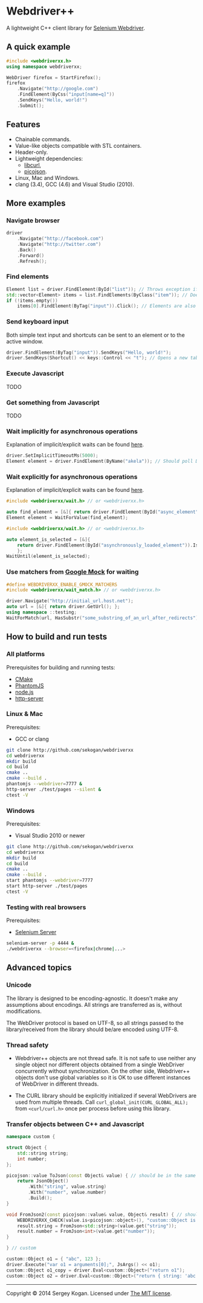 
# Webdriver++

A lightweight C++ client library for [Selenium Webdriver](http://www.seleniumhq.org/).

## A quick example
```cpp
#include <webdriverxx.h>
using namespace webdriverxx;

WebDriver firefox = StartFirefox();
firefox
    .Navigate("http://google.com")
    .FindElement(ByCss("input[name=q]"))
    .SendKeys("Hello, world!")
    .Submit();
```

## Features

- Chainable commands.
- Value-like objects compatible with STL containers.
- Header-only.
- Lightweight dependencies:
    - [libcurl](http://curl.haxx.se/libcurl/),
    - [picojson](https://github.com/kazuho/picojson).
- Linux, Mac and Windows.
- clang (3.4), GCC (4.6) and Visual Studio (2010).

## More examples

### Navigate browser

```cpp
driver
	.Navigate("http://facebook.com")
	.Navigate("http://twitter.com")
	.Back()
	.Forward()
	.Refresh();
```

### Find elements

```cpp
Element list = driver.FindElement(ById("list")); // Throws exception if no such element
std::vector<Element> items = list.FindElements(ByClass("item")); // Does not throw
if (!items.empty())
	items[0].FindElement(ByTag("input")).Click(); // Elements are also searchable
```

### Send keyboard input

Both simple text input and shortcuts can be sent to an element or to the active window.

```cpp
driver.FindElement(ByTag("input")).SendKeys("Hello, world!");
driver.SendKeys(Shortcut() << keys::Control << "t"); // Opens a new tab on Windows or Linux
```

### Execute Javascript

TODO

### Get something from Javascript

TODO

### Wait implicitly for asynchronous operations

Explanation of implicit/explicit waits can be found [here](http://selenium-python.readthedocs.org/en/latest/waits.html).

```cpp
driver.SetImplicitTimeoutMs(5000);
Element element = driver.FindElement(ByName("akela")); // Should poll DOM for 5 seconds before throwing an exception
```

### Wait explicitly for asynchronous operations

Explanation of implicit/explicit waits can be found [here](http://selenium-python.readthedocs.org/en/latest/waits.html).

```cpp
#include <webdriverxx/wait.h> // or <webdriverxx.h>

auto find_element = [&]{ return driver.FindElement(ById("async_element")); };
Element element = WaitForValue(find_element);
```

```cpp
#include <webdriverxx/wait.h> // or <webdriverxx.h>

auto element_is_selected = [&]{
	return driver.FindElement(ById("asynchronously_loaded_element")).IsSelected();
	};
WaitUntil(element_is_selected);
```

### Use matchers from [Google Mock](https://code.google.com/p/googlemock/) for waiting

```cpp
#define WEBDRIVERXX_ENABLE_GMOCK_MATCHERS
#include <webdriverxx/wait_match.h> // or <webdriverxx.h>

driver.Navigate("http://initial_url.host.net");
auto url = [&]{ return driver.GetUrl(); };
using namespace ::testing;
WaitForMatch(url, HasSubstr("some_substring_of_an_url_after_redirects"));
```

## How to build and run tests

### All platforms

Prerequisites for building and running tests:
- [CMake](http://www.cmake.org/)
- [PhantomJS](http://phantomjs.org/)
- [node.js](http://nodejs.org/)
- [http-server](https://github.com/nodeapps/http-server)

### Linux & Mac

Prerequisites:
- GCC or clang

```bash
git clone http://github.com/sekogan/webdriverxx
cd webdriverxx
mkdir build
cd build
cmake ..
cmake --build .
phantomjs --webdriver=7777 &
http-server ./test/pages --silent &
ctest -V
```

### Windows

Prerequisites:
- Visual Studio 2010 or newer

```bash
git clone http://github.com/sekogan/webdriverxx
cd webdriverxx
mkdir build
cd build
cmake ..
cmake --build .
start phantomjs --webdriver=7777
start http-server ./test/pages
ctest -V
```

### Testing with real browsers

Prerequisites:
- [Selenium Server](http://www.seleniumhq.org/download/)

```bash
selenium-server -p 4444 &
./webdriverxx --browser=<firefox|chrome|...>
```

## Advanced topics

### Unicode

The library is designed to be encoding-agnostic. It doesn't make
any assumptions about encodings. All strings are transferred
as is, without modifications.

The WebDriver protocol is based on UTF-8, so all strings passed
to the library/received from the library should be/are encoded
using UTF-8.

### Thread safety

- Webdriver++ objects are not thread safe. It is not safe to use
neither any single object nor different objects obtained from a single WebDriver
concurrently without synchronization. On the other side, Webdriver++ objects
don't use global variables so it is OK to use different instances of WebDriver
in different threads.

- The CURL library should be explicitly initialized if several WebDrivers are used from
multiple threads. Call `curl_global_init(CURL_GLOBAL_ALL);` from `<curl/curl.h>`
once per process before using this library.

### Transfer objects between C++ and Javascript

```cpp
namespace custom {

struct Object {
	std::string string;
	int number;
};

picojson::value ToJson(const Object& value) { // should be in the same namespace
	return JsonObject()
		.With("string", value.string)
		.With("number", value.number)
		.Build();
}

void FromJson2(const picojson::value& value, Object& result) { // should be in the same namespace
	WEBDRIVERXX_CHECK(value.is<picojson::object>(), "custom::Object is not an object");
	result.string = FromJson<std::string>(value.get("string"));
	result.number = FromJson<int>(value.get("number"));
}

} // custom

custom::Object o1 = { "abc", 123 };
driver.Execute("var o1 = arguments[0];", JsArgs() << o1);
custom::Object o1_copy = driver.Eval<custom::Object>("return o1");
custom::Object o2 = driver.Eval<custom::Object>("return { string: 'abc', number: 123 }");
```

--------------------

Copyright &copy; 2014 Sergey Kogan.
Licensed under [The MIT license](https://github.com/sekogan/webdriverxx/blob/master/LICENSE).
